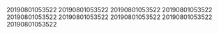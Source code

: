 20190801053522
20190801053522
20190801053522
20190801053522
20190801053522
20190801053522
20190801053522
20190801053522
20190801053522
